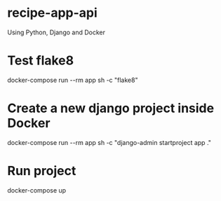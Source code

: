 # recipe-app-api
Using Python, Django and Docker

# Test flake8
docker-compose run --rm app sh -c "flake8"

# Create a new django project inside Docker
docker-compose run --rm app sh -c "django-admin startproject app ."

# Run project
docker-compose up
